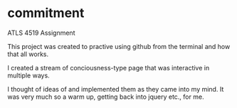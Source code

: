 # commitment
ATLS 4519 Assignment

This project was created to practive using github from the terminal and how that all works.

I created a stream of conciousness-type page that was interactive in multiple ways.

I thought of ideas of and implemented them as they came into my mind.  It was very much so a warm up, getting back into jquery etc., for me.
